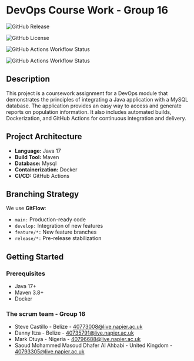 # DevOps Course Work - Group 16
![GitHub Release](https://img.shields.io/github/v/release/scas-dotcom/SET09803Group16)

![GitHub License](https://img.shields.io/github/license/scas-dotcom/SET09803Group16)

![GitHub Actions Workflow Status](https://img.shields.io/github/actions/workflow/status/scas-dotcom/SET09803Group16/main.yml?branch=master&label=master%20build)

![GitHub Actions Workflow Status](https://img.shields.io/github/actions/workflow/status/scas-dotcom/SET09803Group16/main.yml?branch=develop&label=develop%20build)



## Description
This project is a coursework assignment for a DevOps module that demonstrates the principles of integrating a Java application with a MySQL database.
The application provides an easy way to access and generate reports on population information.
It also includes automated builds, Dockerization, and GitHub Actions for continuous integration and delivery.

## Project Architecture
- **Language:** Java 17
- **Build Tool:** Maven
- **Database:** Mysql
- **Containerization:** Docker
- **CI/CD:** GitHub Actions  

## Branching Strategy
We use **GitFlow**:
- `main:` Production-ready code
- `develop:` Integration of new features
- `feature/*:` New feature branches
- `release/*:` Pre-release stabilization   

## Getting Started
### Prerequisites
- Java 17+
- Maven 3.8+
- Docker

### The scrum team - Group 16
- Steve Castillo - Belize - 40773008@live.napier.ac.uk
- Danny Itza - Belize - 40735791@live.napier.ac.uk
- Mark Otuya - Nigeria - 40796688@live.napier.ac.uk
- Saoud Mohammed Masoud Dhafer Al Ahbabi - United Kingdom - 40793305@live.napier.ac.uk


